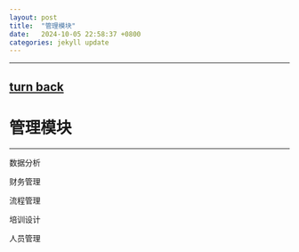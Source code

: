 ```yaml
---
layout: post
title:  "管理模块"
date:   2024-10-05 22:58:37 +0800
categories: jekyll update
---
```

---
[turn back](https://ccc-hu.github.io/sy/)
---
# 管理模块

---

数据分析

财务管理

流程管理

培训设计

人员管理

